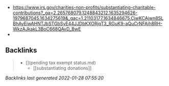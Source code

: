 - https://www.irs.gov/charities-non-profits/substantiating-charitable-contributions?_ga=2.265768079.1248843212.1635294626-1979687045.1634275619&_gac=1.21103177.1634846675.CjwKCAjwn8SLBhAyEiwAHNTJbSTGbSyE44JJDbKXORjqT3_RGuK9-aQuCrNFAih8RH-WkzAJkakL3BoC668QAvD_BwE
-

## Backlinks

> - [](pending tax exempt status.md)
>   - [[substantiating donations]]

_Backlinks last generated 2022-01-28 07:55:20_
